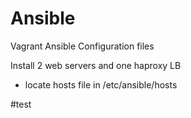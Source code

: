 # Ansible
Vagrant Ansible Configuration files

Install 2 web servers and one haproxy LB

* locate hosts file in /etc/ansible/hosts

#test
